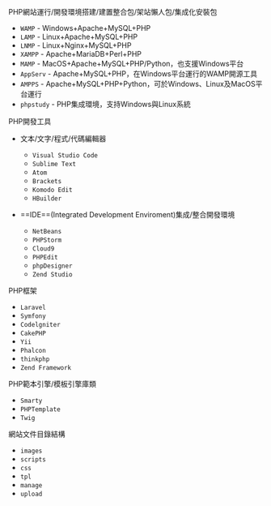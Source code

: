 PHP網站運行/開發環境搭建/建置整合包/架站懶人包/集成化安裝包
* `WAMP` - Windows+Apache+MySQL+PHP
* `LAMP` - Linux+Apache+MySQL+PHP
* `LNMP` - Linux+Nginx+MySQL+PHP
* `XAMPP` - Apache+MariaDB+Perl+PHP
* `MAMP` - MacOS+Apache+MySQL+PHP/Python，也支援Windows平台
* `AppServ` - Apache+MySQL+PHP，在Windows平台運行的WAMP開源工具
* `AMPPS` - Apache+MySQL+PHP+Python，可於Windows、Linux及MacOS平台運行
* `phpstudy` - PHP集成環境，支持Windows與Linux系統

PHP開發工具
* 文本/文字/程式/代碼編輯器
	- `Visual Studio Code`
	- `Sublime Text`
	- `Atom`
	- `Brackets`
	- `Komodo Edit`
	- `HBuilder`

* ==IDE==(Integrated Development Enviroment)集成/整合開發環境
	- `NetBeans`
	- `PHPStorm`
	- `Cloud9`
	- `PHPEdit`
	- `phpDesigner`
	- `Zend Studio`

PHP框架
* `Laravel`
* `Symfony`
* `Codelgniter`
* `CakePHP`
* `Yii`
* `Phalcon`
* `thinkphp`
* `Zend Framework`

PHP範本引擎/模板引擎庫類
- `Smarty`
- `PHPTemplate`
- `Twig`

網站文件目錄結構
- `images`
- `scripts`
- `css`
- `tpl`
- `manage`
- `upload`
